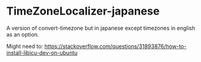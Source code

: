 # TimeZoneLocalizer-japanese
A version of convert-timezone but in japanese except timezones in english as an option.

Might need to:
https://stackoverflow.com/questions/31893876/how-to-install-libicu-dev-on-ubuntu
